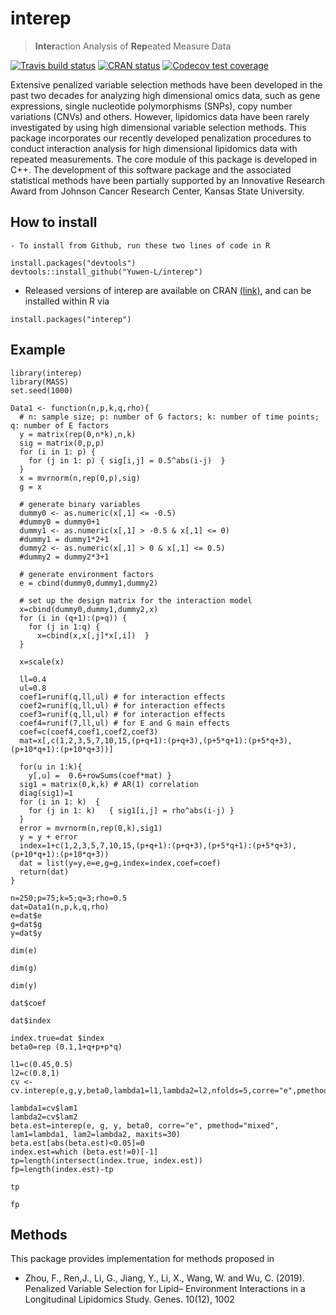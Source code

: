 
<!-- README.md is generated from README.Rmd. Please edit that file -->

# interep

> **Inter**action Analysis of **Rep**eated Measure Data

<!-- badges: start -->

<!-- [![CRAN](https://www.r-pkg.org/badges/version/interep)](https://cran.r-project.org/package=interep) -->

<!-- [![CRAN RStudio mirror downloads](http://cranlogs.r-pkg.org/badges/interep)](http://www.r-pkg.org/pkg/interep) -->

[![Travis build
status](https://travis-ci.org/feizhoustat/interep.svg?branch=master)](https://travis-ci.org/feizhoustat/interep)
[![CRAN
status](https://www.r-pkg.org/badges/version/interep)](https://CRAN.R-project.org/package=interep)
[![Codecov test
coverage](https://codecov.io/gh/feizhoustat/interep/branch/master/graph/badge.svg)](https://codecov.io/gh/feizhoustat/interep?branch=master)
<!-- badges: end -->

Extensive penalized variable selection methods have been developed in the past two decades for analyzing high dimensional omics data, such as gene expressions, single nucleotide polymorphisms (SNPs), copy number variations (CNVs) and others. However, lipidomics data have been rarely investigated by using high dimensional variable selection methods. This package incorporates our recently developed penalization procedures to conduct interaction analysis for high dimensional lipidomics data with repeated measurements. The core module of this package is developed in C++. The development of this software package and the associated statistical methods have been partially supported by an Innovative Research Award from Johnson Cancer Research Center, Kansas State University.

## How to install
    - To install from Github, run these two lines of code in R

<!-- end list -->

    install.packages("devtools")
    devtools::install_github("Yuwen-L/interep")
    
  - Released versions of interep are available on CRAN
    [(link)](https://cran.r-project.org/package=interep), and can be
    installed within R via

<!-- end list -->

    install.packages("interep")

## Example

    library(interep)
    library(MASS)
    set.seed(1000)

    Data1 <- function(n,p,k,q,rho){
      # n: sample size; p: number of G factors; k: number of time points; q: number of E factors
      y = matrix(rep(0,n*k),n,k)  
      sig = matrix(0,p,p)  
      for (i in 1: p) {
        for (j in 1: p) { sig[i,j] = 0.5^abs(i-j)  }          
      }
      x = mvrnorm(n,rep(0,p),sig)
      g = x
  
      # generate binary variables
      dummy0 <- as.numeric(x[,1] <= -0.5)
      #dummy0 = dummy0+1
      dummy1 <- as.numeric(x[,1] > -0.5 & x[,1] <= 0)
      #dummy1 = dummy1*2+1
      dummy2 <- as.numeric(x[,1] > 0 & x[,1] <= 0.5)
      #dummy2 = dummy2*3+1
  
      # generate environment factors 
      e = cbind(dummy0,dummy1,dummy2)
      
      # set up the design matrix for the interaction model
      x=cbind(dummy0,dummy1,dummy2,x)
      for (i in (q+1):(p+q)) {
        for (j in 1:q) {
          x=cbind(x,x[,j]*x[,i])  }
      }
  
      x=scale(x)
  
      ll=0.4
      ul=0.8
      coef1=runif(q,ll,ul) # for interaction effects
      coef2=runif(q,ll,ul) # for interaction effects
      coef3=runif(q,ll,ul) # for interaction effects
      coef4=runif(7,ll,ul) # for E and G main effects
      coef=c(coef4,coef1,coef2,coef3)
      mat=x[,c(1,2,3,5,7,10,15,(p+q+1):(p+q+3),(p+5*q+1):(p+5*q+3),(p+10*q+1):(p+10*q+3))]
  
      for(u in 1:k){
        y[,u] =  0.6+rowSums(coef*mat) }
      sig1 = matrix(0,k,k) # AR(1) correlation
      diag(sig1)=1
      for (i in 1: k)  {
        for (j in 1: k)   { sig1[i,j] = rho^abs(i-j) }    
      }
      error = mvrnorm(n,rep(0,k),sig1)  
      y = y + error  
      index=1+c(1,2,3,5,7,10,15,(p+q+1):(p+q+3),(p+5*q+1):(p+5*q+3),(p+10*q+1):(p+10*q+3))
      dat = list(y=y,e=e,g=g,index=index,coef=coef)
      return(dat)    
    }

    n=250;p=75;k=5;q=3;rho=0.5
    dat=Data1(n,p,k,q,rho)
    e=dat$e
    g=dat$g
    y=dat$y

    dim(e)

    dim(g)
    
    dim(y)

    dat$coef

    dat$index

    index.true=dat $index
    beta0=rep (0.1,1+q+p+p*q)

    l1=c(0.45,0.5)
    l2=c(0.8,1)
    cv <- cv.interep(e,g,y,beta0,lambda1=l1,lambda2=l2,nfolds=5,corre="e",pmethod="mixed",maxits=30)

    lambda1=cv$lam1
    lambda2=cv$lam2
    beta.est=interep(e, g, y, beta0, corre="e", pmethod="mixed", lam1=lambda1, lam2=lambda2, maxits=30)
    beta.est[abs(beta.est)<0.05]=0
    index.est=which (beta.est!=0)[-1]
    tp=length(intersect(index.true, index.est))
    fp=length(index.est)-tp

    tp

    fp



## Methods

This package provides implementation for methods proposed in

  - Zhou, F., Ren,J., Li, G., Jiang, Y., Li, X., Wang, W. and Wu, C. (2019). Penalized Variable Selection for Lipid–        Environment Interactions in a Longitudinal Lipidomics Study. Genes. 10(12), 1002
